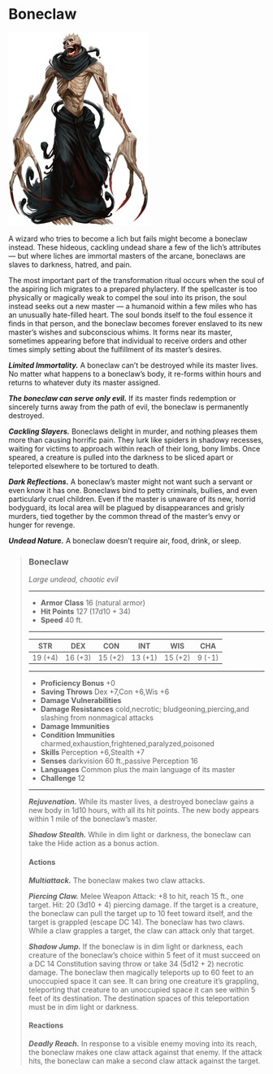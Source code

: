 # Boneclaw
![Boneclaw](Boneclaw.png)

A wizard who tries to become a lich but fails might become a boneclaw instead. These hideous, cackling undead share a few of the lich’s attributes — but where liches are immortal masters of the arcane, boneclaws are slaves to darkness, hatred, and pain.

The most important part of the transformation ritual occurs when the soul of the aspiring lich migrates to a prepared phylactery. If the spellcaster is too physically or magically weak to compel the soul into its prison, the soul instead seeks out a new master — a humanoid within a few miles who has an unusually hate-filled heart. The soul bonds itself to the foul essence it finds in that person, and the boneclaw becomes forever enslaved to its new master’s wishes and subconscious whims. It forms near its master, sometimes appearing before that individual to receive orders and other times simply setting about the fulfillment of its master’s desires.

***Limited Immortality.*** A boneclaw can’t be destroyed while its master lives. No matter what happens to a boneclaw’s body, it re-forms within hours and returns to whatever duty its master assigned.

***The boneclaw can serve only evil.*** If its master finds redemption or sincerely turns away from the path of evil, the boneclaw is permanently destroyed.

***Cackling Slayers.*** Boneclaws delight in murder, and nothing pleases them more than causing horrific pain. They lurk like spiders in shadowy recesses, waiting for victims to approach within reach of their long, bony limbs. Once speared, a creature is pulled into the darkness to be sliced apart or teleported elsewhere to be tortured to death.

***Dark Reflections.*** A boneclaw’s master might not want such a servant or even know it has one. Boneclaws bind to petty criminals, bullies, and even particularly cruel children. Even if the master is unaware of its new, horrid bodyguard, its local area will be plagued by disappearances and grisly murders, tied together by the common thread of the master’s envy or hunger for revenge.

***Undead Nature.*** A boneclaw doesn’t require air, food, drink, or sleep.

>### Boneclaw
>*Large undead, chaotic evil*
>___
>- **Armor Class** 16 (natural armor)
>- **Hit Points** 127 (17d10 + 34)
>- **Speed** 40 ft.
>___
>|**STR**|**DEX**|**CON**|**INT**|**WIS**|**CHA**|
>|:---:|:---:|:---:|:---:|:---:|:---:|
>|19 (+4)|16 (+3)|15 (+2)|13 (+1)|15 (+2)|9 (-1)|
>
>___
>- **Proficiency Bonus** +0
>- **Saving Throws** Dex +7,Con +6,Wis +6
>- **Damage Vulnerabilities** 
>- **Damage Resistances** cold,necrotic; bludgeoning,piercing,and slashing from nonmagical attacks
>- **Damage Immunities** 
>- **Condition Immunities** charmed,exhaustion,frightened,paralyzed,poisoned
>- **Skills** Perception +6,Stealth +7
>- **Senses** darkvision 60 ft.,passive Perception 16
>- **Languages** Common plus the main language of its master
>- **Challenge** 12
>___
>***Rejuvenation.*** While its master lives, a destroyed boneclaw gains a new body in 1d10 hours, with all its hit points. The new body appears within 1 mile of the boneclaw’s master.
>
>***Shadow Stealth.*** While in dim light or darkness, the boneclaw can take the Hide action as a bonus action.
>
>#### Actions
>***Multiattack.*** The boneclaw makes two claw attacks.
>
>***Piercing Claw.*** Melee Weapon Attack: +8 to hit, reach 15 ft., one target. Hit: 20 (3d10 + 4) piercing damage. If the target is a creature, the boneclaw can pull the target up to 10 feet toward itself, and the target is grappled (escape DC 14). The boneclaw has two claws. While a claw grapples a target, the claw can attack only that target.
>
>***Shadow Jump.*** If the boneclaw is in dim light or darkness, each creature of the boneclaw’s choice within 5 feet of it must succeed on a DC 14 Constitution saving throw or take 34 (5d12 + 2) necrotic damage. The boneclaw then magically teleports up to 60 feet to an unoccupied space it can see. It can bring one creature it’s grappling, teleporting that creature to an unoccupied space it can see within 5 feet of its destination. The destination spaces of this teleportation must be in dim light or darkness.
>
>#### Reactions
>
>***Deadly Reach.*** In response to a visible enemy moving into its reach, the boneclaw makes one claw attack against that enemy. If the attack hits, the boneclaw can make a second claw attack against the target.
>
